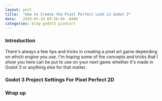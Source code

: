 ```yaml
---
layout: post
title:  "How to Create the Pixel Perfect Look in Godot 3"
date:   2018-05-10 04:56:40 -0400
categories: blog godot3 pixelart
---
```


### Introduction

There's always a few tips and tricks in creating a pixel art game depending on
which engine you use.  I'm hoping some of the concepts and tricks that I show
you here can be put to use on your next game whether it's made in Godot 3 or
anything else for that matter.

### Godot 3 Project Settings For Pixel Perfect 2D

### Wrap up

